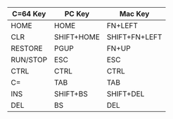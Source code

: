 | C=64 Key | PC Key     | Mac Key        |
|----------|------------|----------------|
| HOME     | HOME       | FN+LEFT        |
| CLR      | SHIFT+HOME | SHIFT+FN+LEFT  |
| RESTORE  | PGUP       | FN+UP          |
| RUN/STOP | ESC        | ESC            |
| CTRL     | CTRL       | CTRL           |
| C=       | TAB        | TAB            |
| INS      | SHIFT+BS   | SHIFT+DEL      |
| DEL      | BS         | DEL            |

